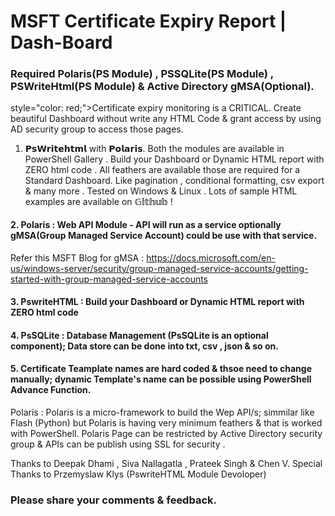 # MSFT Certificate Expiry Report | Dash-Board
### Required Polaris(PS Module) , PSSQLite(PS Module) , PSWriteHtml(PS Module) & Active Directory gMSA(Optional).
 
style="color: red;">Certificate expiry monitoring is a CRITICAL. Create beautiful Dashboard without write any HTML Code & grant access by using AD security group to access those pages</span>.
 
1. 𝗣𝘀𝗪𝗿𝗶𝘁𝗲𝗵𝘁𝗺𝗹 with 𝗣𝗼𝗹𝗮𝗿𝗶𝘀. Both the modules are available in PowerShell Gallery . Build your Dashboard or Dynamic HTML report with ZERO html code . All feathers are available those are required for a Standard Dashboard. Like pagination , conditional formatting, csv export & many more .
Tested on Windows & Linux . Lots of sample HTML examples are available on 𝔾𝕚𝕥𝕙𝕦𝕓 !

#### 2. Polaris : Web API Module - API will run as a service optionally gMSA(Group Managed Service Account) could be use with that service.
Refer this MSFT Blog for gMSA : https://docs.microsoft.com/en-us/windows-server/security/group-managed-service-accounts/getting-started-with-group-managed-service-accounts
#### 3. PswriteHTML : Build your Dashboard or Dynamic HTML report with ZERO html code
#### 4. PsSQLite : Database Management (PsSQLite is an optional component); Data store can be done into txt, csv , json & so on.
#### 5. Certificate Teamplate names are hard coded & thsoe need to change manually; dynamic Template's name can be possible using PowerShell Advance Function.

Polaris : Polaris is a micro-framework to build the Wep API/s; simmilar like Flash (Python) but Polaris is having very minimum feathers & that is worked with PowerShell.
Polaris Page can be restricted by Active Directory security group & APIs can be publish using SSL for security .

Thanks to Deepak Dhami , Siva Nallagatla , Prateek Singh & Chen V.
Special Thanks to Przemyslaw Klys (PswriteHTML Module Devoloper)

### Please share your comments & feedback.

